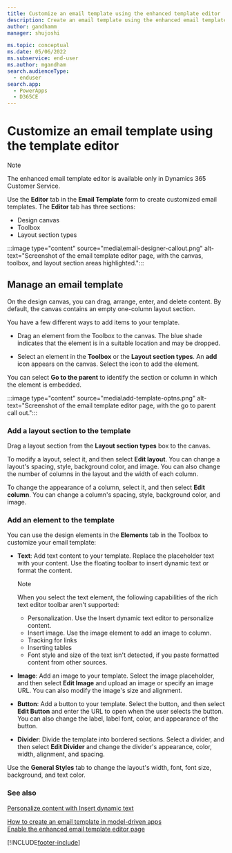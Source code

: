 ```yaml
---
title: Customize an email template using the enhanced template editor
description: Create an email template using the enhanced email template editor
author: gandhamm
manager: shujoshi

ms.topic: conceptual
ms.date: 05/06/2022
ms.subservice: end-user
ms.author: mgandham
search.audienceType: 
  - enduser
search.app: 
  - PowerApps
  - D365CE
---
```


# Customize an email template using the template editor

> [!NOTE]
> The enhanced email template editor is available only in Dynamics 365 Customer Service.

Use the **Editor** tab in the **Email Template** form to create customized email templates. The **Editor** tab has three sections:

- Design canvas
- Toolbox
- Layout section types

:::image type="content" source="media\email-designer-callout.png" alt-text="Screenshot of the email template editor page, with the canvas, toolbox, and layout section areas highlighted.":::

## Manage an email template

On the design canvas, you can drag, arrange, enter, and delete content. By default, the canvas contains an empty one-column layout section.

You have a few different ways to add items to your template.

- Drag an element from the Toolbox to the canvas. The blue shade indicates that the element is in a suitable location and may be dropped.

- Select an element in the **Toolbox** or the **Layout section types**. An **add** icon appears on the canvas. Select the icon to add the element.

You can select **Go to the parent** to identify the section or column in which the element is embedded.

  :::image type="content" source="media\add-template-optns.png" alt-text="Screenshot of the email template editor page, with the go to parent call out.":::

### Add a layout section to the template

Drag a layout section from the **Layout section types** box to the canvas.

To modify a layout, select it, and then select **Edit layout**. You can change a layout's spacing, style, background color, and image. You can also change the number of columns in the layout and the width of each column.

To change the appearance of a column, select it, and then select **Edit column**. You can change a column's spacing, style, background color, and image.

### Add an element to the template

You can use the design elements in the **Elements** tab in the Toolbox to customize your email template:

- **Text**: Add text content to your template. Replace the placeholder text with your content. Use the floating toolbar to insert dynamic text or format the content.
    > [!NOTE]
    > When you select the text element, the following capabilities of the rich text editor toolbar aren't supported:
    >  - Personalization. Use the Insert dynamic text editor to personalize content.
    >  - Insert image. Use the image element to add an image to column.
    >  - Tracking for links
    >  - Inserting tables
    >  - Font style and size of the text isn't detected, if you paste formatted content from other sources.

- **Image**: Add an image to your template. Select the image placeholder, and then select **Edit Image** and upload an image or specify an image URL. You can also modify the image's size and alignment.

- **Button**: Add a button to your template. Select the button, and then select **Edit Button** and enter the URL to open when the user selects the button. You can also change the label, label font, color, and appearance of the button.

- **Divider**: Divide the template into bordered sections. Select a divider, and then select **Edit Divider** and change the divider's appearance, color, width, alignment, and spacing.

Use the **General Styles** tab to change the layout's width, font, font size, background, and text color.

### See also

[Personalize content with Insert dynamic text](email-dynamic-text.md)

[How to create an email template  in model-driven apps](email-template-create.md)  
[Enable the enhanced email template editor page](cs-email-template-builder.md)

[!INCLUDE[footer-include](../includes/footer-banner.md)]

